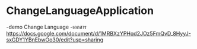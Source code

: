 # ChangeLanguageApplication
-demo Change Language
-เอกสาร https://docs.google.com/document/d/1MRBXzYPHqd2JOz5FmQvD_8HyyJ-sxGDY1YBnEbwOo30/edit?usp=sharing
